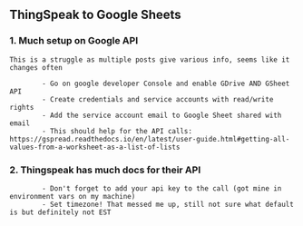 ## ThingSpeak to Google Sheets

### 1. Much setup on Google API
    This is a struggle as multiple posts give various info, seems like it changes often

            - Go on google developer Console and enable GDrive AND GSheet API 
            - Create credentials and service accounts with read/write rights
            - Add the service account email to Google Sheet shared with email
            - This should help for the API calls: https://gspread.readthedocs.io/en/latest/user-guide.html#getting-all-values-from-a-worksheet-as-a-list-of-lists


### 2. Thingspeak has much docs for their API
            - Don't forget to add your api key to the call (got mine in environment vars on my machine)
            - Set timezone! That messed me up, still not sure what default is but definitely not EST
